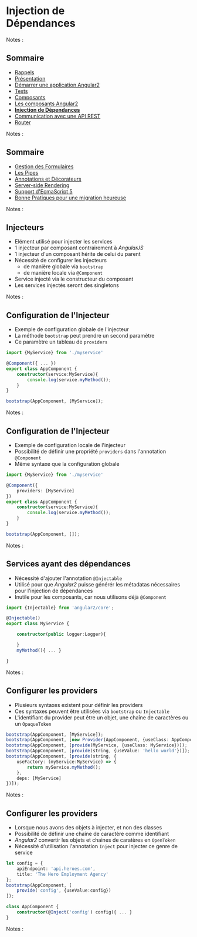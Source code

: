 # Injection de<br>Dépendances

<!-- .slide: class="page-title" -->

Notes :



## Sommaire

<!-- .slide: class="toc" -->

- [Rappels](#/1)
- [Présentation](#/2)
- [Démarrer une application Angular2](#/3)
- [Tests](#/4)
- [Composants](#/5)
- [Les composants Angular2](#/6)
- **[Injection de Dépendances](#/7)**
- [Communication avec une API REST](#/8)
- [Router](#/9)

Notes :



## Sommaire

<!-- .slide: class="toc" -->

- [Gestion des Formulaires](#/10)
- [Les Pipes](#/11)
- [Annotations et Décorateurs](#/12)
- [Server-side Rendering](#/13)
- [Support d'EcmaScript 5](#/14)
- [Bonne Pratiques pour une migration heureuse](#/15)

Notes :



## Injecteurs

- Elément utilisé pour injecter les services
- 1 injecteur par composant contrairement à *AngularJS*
- 1 injecteur d'un composant hérite de celui du parent
- Nécessité de configurer les injecteurs
    - de manière globale via `bootstrap`
    - de manière locale via `@Component`
- Service injecté via le constructeur du composant
- Les services injectés seront des singletons

Notes :



## Configuration de l'Injecteur

- Exemple de configuration globale de l'injecteur
- La méthode `bootstrap` peut prendre un second paramètre
- Ce paramètre un tableau de `providers`

```typescript
import {MyService} from './myservice'

@Component({ ... })
export class AppComponent {
    constructor(service:MyService){
        console.log(service.myMethod());
    }   
}

bootstrap(AppComponent, [MyService]);
```

Notes :



## Configuration de l'Injecteur

- Exemple de configuration locale de l'injecteur
- Possibilité de définir une propriété `providers` dans l'annotation `@Component`
- Même syntaxe que la configuration globale

```typescript
import {MyService} from './myservice'

@Component({
    providers: [MyService]
})
export class AppComponent {
    constructor(service:MyService){
        console.log(service.myMethod());
    }   
}

bootstrap(AppComponent, []);
```

Notes :



## Services ayant des dépendances

- Nécessité d'ajouter l'annotation `@Injectable`
- Utilisé pour que *Angular2* puisse générér les métadatas nécessaires pour l'injection de dépendances
- Inutile pour les composants, car nous utilisons déjà `@Component`

```typescript
import {Injectable} from 'angular2/core';

@Injectable()
export class MyService {

    constructor(public logger:Logger){

    }
    myMethod(){ ... }

}
```

Notes :



## Configurer les providers

- Plusieurs syntaxes existent pour définir les providers
- Ces syntaxes peuvent être utilisées via `bootstrap` ou `Injectable`
- L'identifiant du provider peut être un objet, une chaîne de caractères ou un `OpaqueToken`

```typescript
bootstrap(AppComponent, [MyService]);
bootstrap(AppComponent, [new Provider(AppComponent, {useClass: AppComponent})]);
bootstrap(AppComponent, [provide(MyService, {useClass: MyService})]);
bootstrap(AppComponent, [provide(string, {useValue: 'hello world'})]);
bootstrap(AppComponent, [provide(string, {
    useFactory: (myService:MyService) => {
        return myService.myMethod();  
    },
    deps: [MyService]
})]);
```

Notes :



## Configurer les providers

- Lorsque nous avons des objets à injecter, et non des classes
- Possibilité de définir une chaîne de caractère comme identifiant
- *Angular2* convertir les objets et chaines de caratères en `OpenToken`
- Nécessité d'utilisation l'annotation `Inject` pour injecter ce genre de service

```typescript
let config = {
    apiEndpoint: 'api.heroes.com',
    title: 'The Hero Employment Agency'
};
bootstrap(AppComponent, [
    provide('config', {useValue:config})
]);

class AppComponent {
    constructor(@Inject('config') config){ ... }
}
```

Notes :



<!-- .slide: class="page-questions" -->
